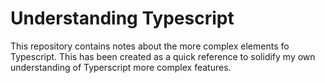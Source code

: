 # Understanding Typescript

This repository contains notes about the more complex elements fo Typescript. This has been created as a quick reference to solidify my own understanding of Typerscript more complex features.